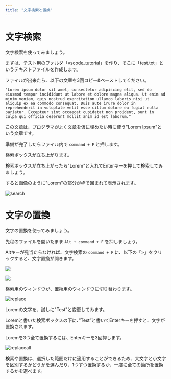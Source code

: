 ```yaml
---
title: "文字検索と置換"
---
```


# 文字検索

文字検索を使ってみましょう。

まずは、テスト用のフォルダ「vscode\_tutorial」を作り、そこに「test.txt」というテキストファイルを作成します。

ファイルが出来たら、以下の文章を3回コピー&ペーストしてください。

```markup
"Lorem ipsum dolor sit amet, consectetur adipiscing elit, sed do eiusmod tempor incididunt ut labore et dolore magna aliqua. Ut enim ad minim veniam, quis nostrud exercitation ullamco laboris nisi ut aliquip ex ea commodo consequat. Duis aute irure dolor in reprehenderit in voluptate velit esse cillum dolore eu fugiat nulla pariatur. Excepteur sint occaecat cupidatat non proident, sunt in culpa qui officia deserunt mollit anim id est laborum."
```

この文章は、プログラマがよく文章を仮に埋めたい時に使う"Lorem Ipsum"という文章です。

準備が完了したらファイル内で `command + F` と押します。

検索ボックスが立ち上がります。

検索ボックスが立ち上がったら"Lorem"と入れてEnterキーを押して検索してみましょう。

すると画像のように"Lorem"の部分が枠で囲まれて表示されます。

![search](https://storage.googleapis.com/zenn-user-upload/7da26k0nejbl31r793amaruu7lzw)

# 文字の置換

文字の置換を使ってみましょう。

先程のファイルを開いたまま `Alt + command + F` を押しましょう。

Altキーが見当たらなければ、文字検索の `command + F` に、以下の「>」をクリックすると、文字置換が開きます。

![](https://storage.googleapis.com/zenn-user-upload/x9w0lhwfyaehh751ofzuo44h96ju)

![](https://storage.googleapis.com/zenn-user-upload/kueodi4k2zdt5sv1kizh8s3q6ieh)

検索用のウィンドウが、置換用のウィンドウに切り替わります。

![replace](https://storage.googleapis.com/zenn-user-upload/vttvbnyx15wjcpbj6tyj3utiy06e)

Loremの文字を、試しに"Test"と変更してみます。

Loremと書いた検索ボックスの下に、”Test”と書いてEnterキーを押すと、文字が置換されます。

Loremを3つ全て置換するには、Enterキーを3回押します。

![replaceall](https://storage.googleapis.com/zenn-user-upload/xu9yzsaczcafswjtxaqjmhinodxz)

検索や置換は、選択した範囲だけに適用することができるため、大文字と小文字を区別するかどうかを選んだり、1つずつ置換するか、一度に全ての箇所を置換するかを選べます。
